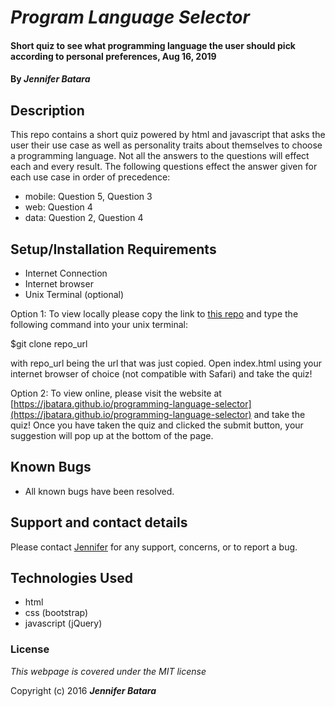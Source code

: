 # _Program Language Selector_

#### Short quiz to see what programming language the user should pick according to personal preferences, Aug 16, 2019

#### By _**Jennifer Batara**_

## Description

This repo contains a short quiz powered by html and javascript that asks the user their use case as well as personality traits about themselves to choose a programming language. Not all the answers to the questions will effect each and every result. The following questions effect the answer given for each use case in order of precedence:
* mobile: Question 5, Question 3
* web: Question 4
* data: Question 2, Question 4

## Setup/Installation Requirements

* Internet Connection
* Internet browser
* Unix Terminal (optional)

Option 1: To view locally please copy the link to [this repo](https://github.com/jbatara/programming-language-selector.git) and type the following command into your unix terminal:

$git clone repo_url

with repo_url being the url that was just copied. Open index.html using your internet browser of choice (not compatible with Safari) and take the quiz!

Option 2: To view online, please visit the website at [https://jbatara.github.io/programming-language-selector](https://jbatara.github.io/programming-language-selector) and take the quiz! Once you have taken the quiz and clicked the submit button, your suggestion will pop up at the bottom of the page.

## Known Bugs

* All known bugs have been resolved.


## Support and contact details

Please contact [Jennifer](mailto:jennifer.batara.dev@gmail.com) for any support, concerns, or to report a bug.

## Technologies Used

* html
* css (bootstrap)
* javascript (jQuery)


### License

*This webpage is covered under the MIT license*

Copyright (c) 2016 **_Jennifer Batara_**
